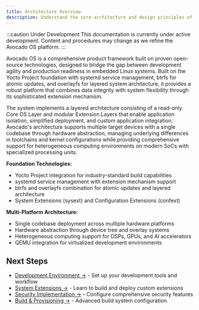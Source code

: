 ```yaml
---
title: Architecture Overview
description: Understand the core architecture and design principles of Avocado OS
---
```


:::caution Under Development
This documentation is currently under active development. Content and procedures may change as we refine the Avocado OS platform.
:::

Avocado OS is a comprehensive product framework built on proven open-source technologies, designed to bridge the gap between development agility and production readiness in embedded Linux systems. Built on the Yocto Project foundation with systemd service management, btrfs for atomic updates, and overlayfs for layered system architecture, it provides a robust platform that combines data integrity with system flexibility through its sophisticated extension mechanism.

The system implements a layered architecture consisting of a read-only Core OS Layer and modular Extension Layers that enable application isolation, simplified deployment, and custom application integration. Avocado's architecture supports multiple target devices with a single codebase through hardware abstraction, managing underlying differences in toolchains and kernel configurations while providing comprehensive support for heterogeneous computing environments on modern SoCs with specialized processing units.

**Foundation Technologies:**

- Yocto Project integration for industry-standard build capabilities
- systemd service management with extension mechanism support
- btrfs and overlayfs combination for atomic updates and layered architecture
- System Extensions (sysext) and Configuration Extensions (confext)

**Multi-Platform Architecture:**

- Single codebase deployment across multiple hardware platforms
- Hardware abstraction through device tree and overlay systems
- Heterogeneous computing support for DSPs, GPUs, and AI accelerators
- QEMU integration for virtualized development environments

## Next Steps

- [Development Environment →](./development-environment) - Set up your development tools and workflow
- [System Extensions →](./system-extensions) - Learn to build and deploy custom extensions
- [Security Implementation →](./security-implementation) - Configure comprehensive security features
- [Build & Provisioning →](./build-provisioning) - Advanced build system configuration
